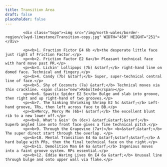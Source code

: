 ```yaml
---
title: Transition Area
draft: false
placeholder: false
---
```



            <div class="topo"><img src="/img/north-wales/border-region/clwyd-limestone/Transition-copy.jpg" WIDTH="450" HEIGHT="251"></div>

            <p><b>1. Fraction Fictor E4 6b </b>the desperate little face just right of Friction Factor.</p>
            <p><b>2. Friction Factor E2 6a</b> Pleasant technical face with hard move past PR.</p>
            <p><b>3. Lickin' Lollipops (7b) &starf;</b> right-hand line on domed face. Technical and fingery.</p>
            <p><b>4. Candy (7b) &starf;</b> Super, super-technical central line of face.</p>
            <p><b>5. Shy of Coconuts (7a) &starf;</b> Technical moves via thin crackline. <span class="new">Rebolted</span></p>
            <p><b>6. Spastic Spider E2 5c</b> Bulge and slab into groove, then right and up right-hand of two grooves.</p>
            <p><b>7. The Sinking Shrinking Shrimp E2 5c &starf;</b> Left-hand groove, TRs, then left across face to BB.</p>
            <p><b>Mercy, Mercy Me (6b+) &starf;</b> the excellent blunt rib to a new lower off.</p>
            <p><b>8. What's Goin' On (6c+) &starf;&starf;&starf;</b> Superb angled line onto front face gives a fine technical pitch.</p>
            <p><b>9. Through the Grapevine (7a+)</b> <b>&starf;&starf;</b> The super direct start through the overlap. </p>
            <p><b>10. Mental Transition E4 6a &starf;&starf;&starf;</b> A hard bulge with PRs, then the final technical face on the right.</p>
            <p><b>11. Demolition Man E4 6a &starf;</b> Ingenious moves into a faint groove system. RPs essential.</p>
            <p><b>12. Eddie Waring Lives On E4 6a &starf;</b> Unusual line through bulge and onto upper wall via flake.</p>




